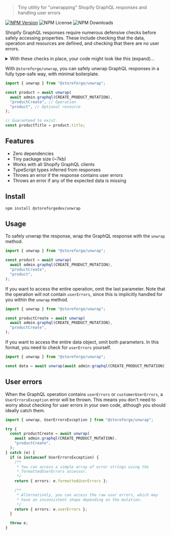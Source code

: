 > Tiny utility for "unwrapping" Shopify GraphQL responses and handling user errors

[![NPM Version](https://img.shields.io/npm/v/%40storeforge%2Funwrap)](https://npmjs.com/@storeforge/unwrap)
![NPM License](https://img.shields.io/npm/l/%40storeforge%2Funwrap)
![NPM Downloads](https://img.shields.io/npm/dm/%40storeforge%2Funwrap)

Shopify GraphQL responses require numerous defensive checks before safely accessing properties. These include checking that the data, operation and resources are defined, and checking that there are no user errors.

<details>

<summary>With these checks in place, your code might look like this (expand)...</summary>

```ts
const response = await admin.graphql(CREATE_PRODUCT_MUTATION);

const json = await response.json();

if (!json.data) {
  throw new Error("No data returned in response.");
}

if (!json.data.productCreate) {
  throw new Error("No operation returned in response.");
}

if (0 < json.data.productCreate.userErrors.length) {
  throw new Error("User errors returned in response.");
}

if (!json.data.productCreate.product) {
  throw new Error("No resource returned in response.");
}

// Phew, we finally have a safe product to use.
const product = json.data.productCreate.product;
```

</details>

With `@storeforge/unwrap`, you can safely unwrap GraphQL responses in a fully type-safe way, with minimal boilerplate.

```ts
import { unwrap } from "@storeforge/unwrap";

const product = await unwrap(
  await admin.graphql(CREATE_PRODUCT_MUTATION),
  "productCreate", // Operation
  "product", // Optional resource
);

// Guaranteed to exist.
const productTitle = product.title;
```

## Features

- Zero dependencies
- Tiny package size (~7kb)
- Works with all Shopify GraphQL clients
- TypeScript types inferred from responses
- Throws an error if the response contains user errors
- Throws an error if any of the expected data is missing

## Install

```
npm install @storeforgedev/unwrap
```

## Usage

To safely unwrap the response, wrap the GraphQL response with the `unwrap` method.

```ts
import { unwrap } from "@storeforge/unwrap";

const product = await unwrap(
  await admin.graphql(CREATE_PRODUCT_MUTATION),
  "productCreate",
  "product",
);
```

If you want to access the entire operation, omit the last parameter. Note that the operation will not contain `userErrors`, since this is implicitly handled for you within the `unwrap` method.

```ts
import { unwrap } from "@storeforge/unwrap";

const productCreate = await unwrap(
  await admin.graphql(CREATE_PRODUCT_MUTATION),
  "productCreate",
);
```

If you want to access the entire data object, omit both parameters. In this format, you need to check for `userErrors` yourself.

```ts
import { unwrap } from "@storeforge/unwrap";

const data = await unwrap(await admin.graphql(CREATE_PRODUCT_MUTATION));
```

## User errors

When the GraphQL operation contains `userErrors` or `customerUserErrors`, a `UserErrorsException` error will be thrown. This means you don't need to worry about checking for user errors in your own code, although you should ideally catch them.

```ts
import { unwrap, UserErrorsException } from "@storeforge/unwrap";

try {
  const productCreate = await unwrap(
    await admin.graphql(CREATE_PRODUCT_MUTATION),
    "productCreate",
  );
} catch (e) {
  if (e instanceof UserErrorsException) {
    /**
     * You can access a simple array of error strings using the
     * formattedUserErrors accessor.
     */
    return { errors: e.formattedUserErrors };

    /**
     * Alternatively, you can access the raw user errors, which may
     * have an inconsistent shape depending on the mutation.
     */
    return { errors: e.userErrors };
  }

  throw e;
}
```
